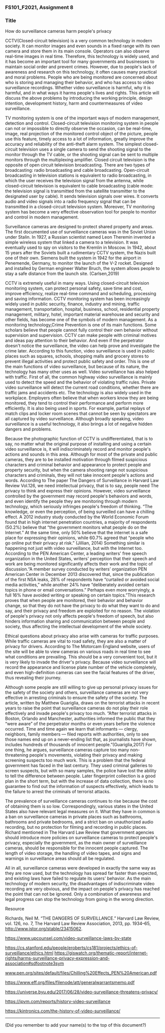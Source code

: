 ### FS101_F2021, Assignment 8

### Title
How do surveillance cameras harm people's privacy



CCTV(Closed-circuit television) is a very common technology in modern society. It can monitor images and even sounds in a fixed range with its own camera and store them in its main console. Operators can also observe real-time images in real time. Therefore, this technology is widely used, and it has become an important tool for many governments and businesses to maintain social order and prevent crimes. However, due to people's lack of awareness and research on this technology, it often causes many practical and moral problems. People who are being monitored are concerned about who is storing and managing their behavior, and who has access to video surveillance recordings. Whether video surveillance is harmful, why it is harmful, and in what ways it harms people's lives and rights. This article will discuss the above problems by introducing the working principle, design intention, development history, harm and countermeasures of video surveillance.

TV monitoring system is one of the important ways of modern management, detection and control. Closed-circuit television monitoring system in people can not or impossible to directly observe the occasion, can be real-time, image, real projection of the monitored control object of the picture, people use this feature, timely access to a lot of information, greatly improve the accuracy and reliability of the anti-theft alarm system. The simplest closed-circuit television uses a single camera to send the shooting signal to the monitor through the TV cable, or the shooting signal can be sent to multiple monitors through the multiplexing amplifier. Closed circuit television is the opposite of open circuit television broadcasting. There are two types of broadcasting: radio broadcasting and cable broadcasting. Open-circuit broadcasting in television stations is equivalent to radio broadcasting, in which the user receives the television signal from the antenna, while closed-circuit television is equivalent to cable broadcasting (cable mode: the television signal is transmitted from the satellite transmitter to the designated user by cable). It sends television signals over wires. It converts audio and video signals into a radio frequency signal that can be transmitted in a closed-circuit television system. Moreover, TV monitoring system has become a very effective observation tool for people to monitor and control in modern management. 

Surveillance cameras are designed to protect shared property and areas. The first documented use of surveillance cameras was in the Soviet Union under Stalin. In 1927, a Russian scientist named Leon Theremin invented a simple wireless system that linked a camera to a television. It was eventually used to spy on visitors to the Kremlin in Moscow. In 1942, about 15 years after the Soviets built a rudimentary CCTV system, the Nazis built one of their own. Siemens built the system in 1942 for the airport in Penemende, Germany, to monitor the launch of the V-2 rocket. Designed and installed by German engineer Walter Bruch, the system allows people to stay a safe distance from the launch site. (Carlsen,2019)


CCTV is extremely useful in many ways. Using closed-circuit television monitoring system, can protect personal safety, save time and cost, improve efficiency, realize real-time command and scheduling, processing and saving information. CCTV monitoring system has been increasingly widely used in public security, finance, industry and mining, traffic management, transportation, hospital, business, school, residential property management, military, hotel, important material warehouse and security and other fields, has become one of the symbols of modern management. As a monitoring technology,Crime Prevention is one of its main functions. Some scholars believe that people cannot fully control their own behavior without supervision and supervision. CCTV can make people with criminal motives and ideas pay attention to their behavior. And even if the perpetrator doesn't notice the surveillance, the video can help prove and investigate the crime later. According to this function, video surveillance is used in public places such as squares, schools, shopping malls and grocery stores to prevent illegal activities and protect public safety and order. This is one of the main functions of video surveillance, but because of its nature, the technology has many other uses as well. Video surveillance has also helped with traffic. First of all, the common highway video surveillance is mainly used to detect the speed and the behavior of violating traffic rules. Private video surveillance will detect the current road conditions, whether there are traffic jams and accidents etc. The technology is also widely used in the workplace. Employers often believe that when workers know they are being monitored, they tend to control their performance and perform more efficiently. It is also being used in sports. For example, partial replays of match clips and locker room scenes that cannot be seen by spectators are all captured by video surveillance. Although broadly speaking, video surveillance is a useful technology, it also brings a lot of negative hidden dangers and problems. 

Because the photographic function of CCTV is undifferentiated, that is to say, no matter what the original purpose of installing and using a certain video surveillance is, it will indiscriminately record and monitor people's actions and sounds in this area. Although for most of the private and public cameras, they are to be installed motivation through filmed suspicious characters and criminal behavior and appearance to protect people and property security, but when the camera shooting range not suspicious characters and criminals, they will not take innocent people's actions and words. According to The paper The Dangers of Surveillance in Harvard Law Review Vol.126, we need intellectual privacy, that is to say, people need The privacy to think and express their opinions. However, video surveillance controlled by the government may record people's behaviors and words, and even identify the people they are monitoring through modern technology, which seriously infringes people's freedom of thinking. 
“The knowledge, or even the perception, of being surveilled can have a chilling effect. A 2012 industry study conducted by the World Economic Forum found that in high internet penetration countries, a majority of respondents (50.2%) believe that “the government monitors what people do on the Internet.” At the same time, only 50% believe that the internet is a safe place for expressing their opinions, while 60.7% agreed that “people who go online put their privacy at risk.” (Jillian, 2014) Something similar is happening not just with video surveillance, but with the Internet too. According to the PEN American Center, a leading writers' free speech organization in the United States, writers' perception that their speech and work are being monitored significantly affects their work and the topic of discussion.“A member survey conducted by writers’ organization PEN American Center in December 2013 discovered that, since the publication of the first NSA leaks, 28% of respondents have “curtailed or avoided social media activities,” while another 24% have “deliberately avoided certain topics in phone or email conversations.” Perhaps even more worryingly, a full 16% have avoided writing or speaking on certain topics.”This research proves that when people are monitored, their behavior and behavior change, so that they do not have the privacy to do what they want to do and say, and their privacy and freedom are exploited for no reason. The violation of people's privacy not only affects people's freedom of speech, but also hinders information sharing and communication between people and society, thus affecting the intellectual development of the whole society. 


Ethical questions about privacy also arise with cameras for traffic purposes. While traffic cameras are vital to road safety, they are also a matter of privacy for drivers. According to The Motorcam England website, users of the site will be able to view cameras on various roads in real time to see what conditions are prevailing. This should be a very convenient tool, but it is very likely to invade the driver's privacy. Because video surveillance will record the appearance and license plate number of the vehicle completely, and even high-definition cameras can see the facial features of the driver, thus revealing their journey.

Although some people are still willing to give up personal privacy issues for the safety of the society and others, surveillance cameras are not very effective in arresting criminals to ensure the safety of the society. The article, written by Matthew Guariglia, draws on the terrorist attacks in recent years to raise the point that surveillance cameras do not play their role effectively and invade people's privacy too much. “After terrorist attacks in Boston, Orlando and Manchester, authorities informed the public that they “were aware” of the perpetrator months or even years before the violence occurred. Time and time again we learn that informants — clergy, neighbors, family members — filed reports with authorities, only to see those names end up on a never-ending list that, as journalists have shown, includes hundreds of thousands of innocent people.”(Guariglia,2017)
For one thing, he argues, surveillance cameras capture too many non-threatening people's movements, violating their privacy and making screening suspects too much work. This is a problem that the federal government has faced in the last century. They used criminal galleries to screen suspects, but with so many samples, the police have lost the ability to tell the difference between people. Later fingerprint collection is a good plan in the short term, but with the increase of data collection, there is no guarantee to find out the information of suspects effectively, which leads to the failure to arrest the criminals of terrorist attacks. 

The prevalence of surveillance cameras continues to rise because the cost of obtaining them is so low. Correspondingly, various states in the United States also have relevant legal measures on it. What they have in common is a ban on surveillance cameras in private places such as bathrooms, bathrooms and private bedrooms, and a strict ban on unauthorized audio recording, but no protection for filming and recording in public places. Richard mentioned in The Harvard Law Review that government agencies should introduce more policies on surveillance cameras to protect people's privacy, especially the government, as the main owner of surveillance cameras, should be responsible for the innocent people captured. The length of video storage, the handling of video tapes, and signs and warnings in surveillance areas should all be regulated.


All in all, surveillance cameras were developed in exactly the same way as they are now used, but the technology has spread far faster than expected, and existing laws have failed to regulate its users' behavior. As the main technology of modern security, the disadvantages of indiscriminate video recording are very obvious, and the impact on people's privacy has reached the point that can not be ignored. Only a combination of awareness and legal progress can stop the technology from going in the wrong direction.


Resource

Richards, Neil M. “THE DANGERS OF SURVEILLANCE.” Harvard Law Review, 
vol. 126, no. 7, The Harvard Law Review Association, 2013, pp. 1934–65, http://www.jstor.org/stable/23415062.

https://www.upcounsel.com/video-surveillance-laws-by-state

https://cs.stanford.edu/people/eroberts/cs181/projects/ethics-of-surveillance/ethics.html
https://giswatch.org/thematic-report/internet-rights/harms-surveillance-privacy-expression-and-association#sdfootnote3sym

www.pen.org/sites/default/files/Chilling%20Effects_PEN%20American.pdf

https://www.eff.org/files/filenode/att/generalwarrantsmemo.pdf

https://universe.byu.edu/2017/06/28/video-surveillance-threatens-privacy/

https://ipvm.com/reports/history-video-surveillance

https://kintronics.com/the-history-of-video-surveillance/









---

(Did you remember to add your name(s) to the top of this document?)
